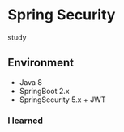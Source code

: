 # Spring Security
study

## Environment
- Java 8
- SpringBoot 2.x
- SpringSecurity 5.x  +  JWT


### I learned

